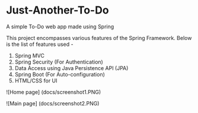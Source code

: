 # Just-Another-To-Do
A simple To-Do web app made using Spring

This project encompasses various features of the Spring Framework.
Below is the list of features used -

1. Spring MVC
2. Spring Security (For Authentication)
3. Data Access using Java Persistence API (JPA)
4. Spring Boot (For Auto-configuration)
5. HTML/CSS for UI

![Home page] (docs/screenshot1.PNG)

![Main page] (docs/screenshot2.PNG)
